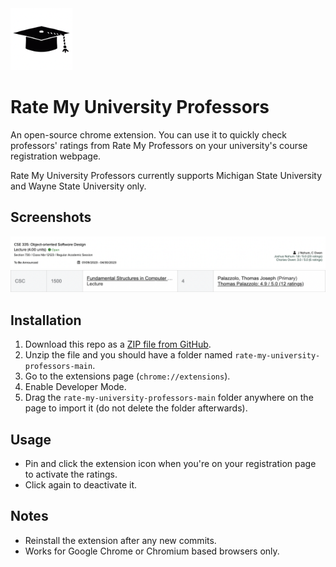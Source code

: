 <picture>
  <source media="(prefers-color-scheme: dark)" srcset="images/logo-light.png" width="99">
  <source media="(prefers-color-scheme: light)" srcset="images/logo-dark.png" width="99" >
  <img alt="Logo." src="images/logo-light.png"  width="99">
</picture>

# Rate My University Professors

An open-source chrome extension. You can use it to quickly check professors' ratings from Rate My Professors on your university's course registration webpage.

Rate My University Professors currently supports Michigan State University and Wayne State University only.

## Screenshots

![screenshot](images/msu.png)
![screenshot](images/wayne.png)

## Installation

1. Download this repo as a [ZIP file from GitHub](https://github.com/AdvaitPaliwal/rate-my-university-professors/archive/refs/heads/main.zip).
2. Unzip the file and you should have a folder named `rate-my-university-professors-main`.
3. Go to the extensions page (`chrome://extensions`).
4. Enable Developer Mode.
5. Drag the `rate-my-university-professors-main` folder anywhere on the page to import it (do not delete the folder afterwards).

## Usage

- Pin and click the extension icon when you're on your registration page to activate the ratings.
- Click again to deactivate it.

## Notes

- Reinstall the extension after any new commits.
- Works for Google Chrome or Chromium based browsers only.
